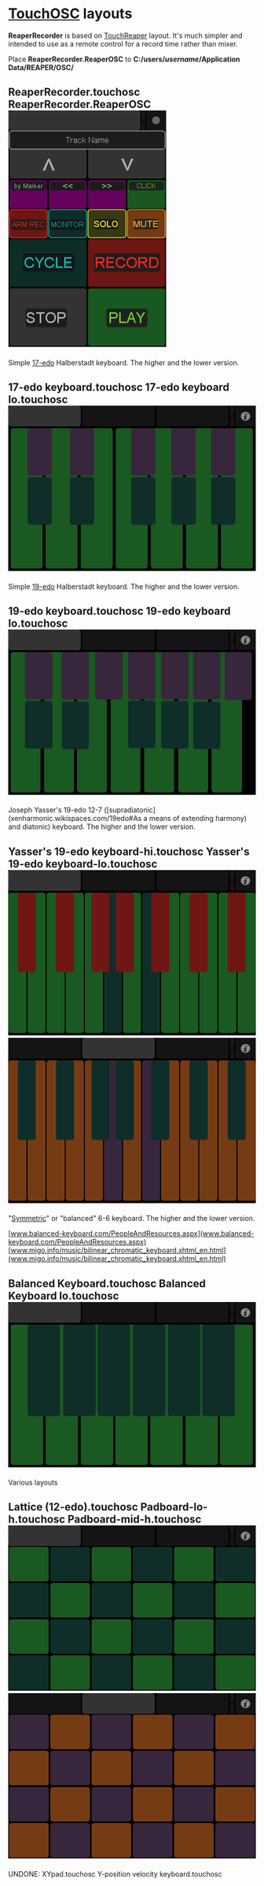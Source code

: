 # [TouchOSC](hexler.net/software/touchosc) layouts

**ReaperRecorder** is based on [TouchReaper](forum.cockos.com/showpost.php?s=764669ee8aaa672e21baf215bc17aadd&p=923046&postcount=9) layout.
It's much simpler and intended to use as a remote control for a record time rather than mixer.

Place **ReaperRecorder.ReaperOSC** to **C:/users/_username_/Application Data/REAPER/OSC/**

ReaperRecorder.touchosc
ReaperRecorder.ReaperOSC
![](/TouchOSC/screenshots/ReaperRecorder.png)
---

Simple [17-edo](xenharmonic.wikispaces.com/17edo) Halberstadt keyboard.
The higher and the lower version.

17-edo keyboard.touchosc
17-edo keyboard lo.touchosc
![](/TouchOSC/screenshots/17-edo_keyboard.png)
---

Simple [19-edo](xenharmonic.wikispaces.com/19edo) Halberstadt keyboard.
The higher and the lower version.

19-edo keyboard.touchosc
19-edo keyboard lo.touchosc
![](/TouchOSC/screenshots/19-edo_keyboard.png)
---

Joseph Yasser's 19-edo 12-7 ([supradiatonic](xenharmonic.wikispaces.com/19edo#As a means of extending harmony) and diatonic) keyboard.
The higher and the lower version.

Yasser's 19-edo keyboard-hi.touchosc
Yasser's 19-edo keyboard-lo.touchosc
![](/TouchOSC/screenshots/Yasser's_19-edo_keyboard_1.png)
![](/TouchOSC/screenshots/Yasser's_19-edo_keyboard_2.png)
---

"[Symmetric](www.youtube.com/watch?v=dGUD58gp6Fk)" or "balanced" 6-6 keyboard.
The higher and the lower version.

[www.balanced-keyboard.com/PeopleAndResources.aspx](www.balanced-keyboard.com/PeopleAndResources.aspx)
[www.migo.info/music/bilinear_chromatic_keyboard.xhtml_en.html](www.migo.info/music/bilinear_chromatic_keyboard.xhtml_en.html)

Balanced Keyboard.touchosc
Balanced Keyboard lo.touchosc
![](/TouchOSC/screenshots/Balanced_Keyboard.png)
---

Various layouts

Lattice (12-edo).touchosc
Padboard-lo-h.touchosc
Padboard-mid-h.touchosc
![](/TouchOSC/screenshots/Padboard1.png)
![](/TouchOSC/screenshots/Padboard2.png)
---

UNDONE:
XYpad.touchosc
Y-position velocity keyboard.touchosc